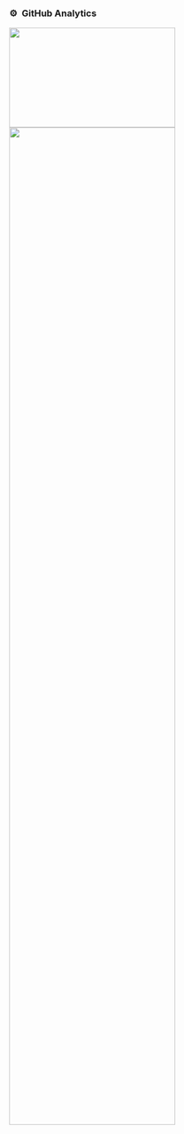 ### ⚙️ &nbsp;GitHub Analytics
<p align="centre">
  <a href="https://github.com/samirkape">
      <img height="180em" width="300em" src="https://github-readme-stats-eight-theta.vercel.app/api?username=samirkape&show_icons=true&theme=vue-dark&include_all_commits=true&count_private=true" />
      <img height="1800em" width="300em" src="https://github-readme-stats-eight-theta.vercel.app/api/top-langs/?username=samirkape&layout=compact&exclude_lang=java+r&theme=vue-dark" />
  </a>
</p>
